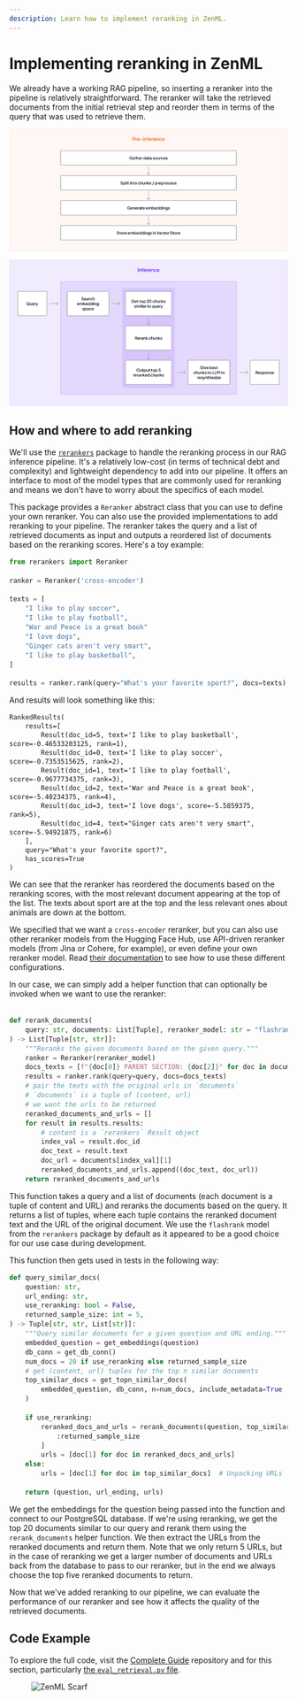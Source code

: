 ```yaml
---
description: Learn how to implement reranking in ZenML.
---
```


# Implementing reranking in ZenML

We already have a working RAG pipeline, so inserting a reranker into the pipeline is relatively straightforward. The reranker will take the retrieved documents from the initial retrieval step and reorder them in terms of the query that was used to retrieve them.

![](../../../.gitbook/assets/reranking-workflow.png)

## How and where to add reranking

We'll use the [`rerankers`](https://github.com/AnswerDotAI/rerankers/) package to handle the reranking process in our RAG inference pipeline. It's a relatively low-cost (in terms of technical debt and complexity) and lightweight dependency to add into our pipeline. It offers an interface to most of the model types that are commonly used for reranking and means we don't have to worry about the specifics of each model.

This package provides a `Reranker` abstract class that you can use to define your own reranker. You can also use the provided implementations to add reranking to your pipeline. The reranker takes the query and a list of retrieved documents as input and outputs a reordered list of documents based on the reranking scores. Here's a toy example:

```python
from rerankers import Reranker

ranker = Reranker('cross-encoder')

texts = [
    "I like to play soccer",
    "I like to play football",
    "War and Peace is a great book"
    "I love dogs",
    "Ginger cats aren't very smart",
    "I like to play basketball",
]

results = ranker.rank(query="What's your favorite sport?", docs=texts)
```

And results will look something like this:

```
RankedResults(
    results=[
        Result(doc_id=5, text='I like to play basketball', score=-0.46533203125, rank=1),
        Result(doc_id=0, text='I like to play soccer', score=-0.7353515625, rank=2),
        Result(doc_id=1, text='I like to play football', score=-0.9677734375, rank=3),
        Result(doc_id=2, text='War and Peace is a great book', score=-5.40234375, rank=4),
        Result(doc_id=3, text='I love dogs', score=-5.5859375, rank=5),
        Result(doc_id=4, text="Ginger cats aren't very smart", score=-5.94921875, rank=6)
    ],
    query="What's your favorite sport?",
    has_scores=True
)
```

We can see that the reranker has reordered the documents based on the reranking scores, with the most relevant document appearing at the top of the list. The texts about sport are at the top and the less relevant ones about animals are down at the bottom.

We specified that we want a `cross-encoder` reranker, but you can also use other reranker models from the Hugging Face Hub, use API-driven reranker models (from Jina or Cohere, for example), or even define your own reranker model. Read [their documentation](https://github.com/AnswerDotAI/rerankers/) to see how to use these different configurations.

In our case, we can simply add a helper function that can optionally be invoked when we want to use the reranker:

```python

def rerank_documents(
    query: str, documents: List[Tuple], reranker_model: str = "flashrank"
) -> List[Tuple[str, str]]:
    """Reranks the given documents based on the given query."""
    ranker = Reranker(reranker_model)
    docs_texts = [f"{doc[0]} PARENT SECTION: {doc[2]}" for doc in documents]
    results = ranker.rank(query=query, docs=docs_texts)
    # pair the texts with the original urls in `documents`
    # `documents` is a tuple of (content, url)
    # we want the urls to be returned
    reranked_documents_and_urls = []
    for result in results.results:
        # content is a `rerankers` Result object
        index_val = result.doc_id
        doc_text = result.text
        doc_url = documents[index_val][1]
        reranked_documents_and_urls.append((doc_text, doc_url))
    return reranked_documents_and_urls
```

This function takes a query and a list of documents (each document is a tuple of content and URL) and reranks the documents based on the query. It returns a list of tuples, where each tuple contains the reranked document text and the URL of the original document. We use the `flashrank` model from the `rerankers` package by default as it appeared to be a good choice for our use case during development.

This function then gets used in tests in the following way:

```python
def query_similar_docs(
    question: str,
    url_ending: str,
    use_reranking: bool = False,
    returned_sample_size: int = 5,
) -> Tuple[str, str, List[str]]:
    """Query similar documents for a given question and URL ending."""
    embedded_question = get_embeddings(question)
    db_conn = get_db_conn()
    num_docs = 20 if use_reranking else returned_sample_size
    # get (content, url) tuples for the top n similar documents
    top_similar_docs = get_topn_similar_docs(
        embedded_question, db_conn, n=num_docs, include_metadata=True
    )

    if use_reranking:
        reranked_docs_and_urls = rerank_documents(question, top_similar_docs)[
            :returned_sample_size
        ]
        urls = [doc[1] for doc in reranked_docs_and_urls]
    else:
        urls = [doc[1] for doc in top_similar_docs]  # Unpacking URLs

    return (question, url_ending, urls)
```

We get the embeddings for the question being passed into the function and connect to our PostgreSQL database. If we're using reranking, we get the top 20 documents similar to our query and rerank them using the `rerank_documents` helper function. We then extract the URLs from the reranked documents and return them. Note that we only return 5 URLs, but in the case of reranking we get a larger number of documents and URLs back from the database to pass to our reranker, but in the end we always choose the top five reranked documents to return.

Now that we've added reranking to our pipeline, we can evaluate the performance of our reranker and see how it affects the quality of the retrieved documents.

## Code Example

To explore the full code, visit the [Complete Guide](https://github.com/zenml-io/zenml-projects/blob/main/llm-complete-guide/) repository and for this section, particularly [the `eval_retrieval.py` file](https://github.com/zenml-io/zenml-projects/blob/main/llm-complete-guide/steps/eval\_retrieval.py).

<figure><img src="https://static.scarf.sh/a.png?x-pxid=f0b4f458-0a54-4fcd-aa95-d5ee424815bc" alt="ZenML Scarf"><figcaption></figcaption></figure>
